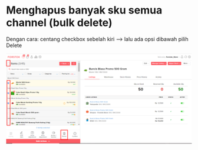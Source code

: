 # Menghapus banyak sku semua channel \(bulk delete\)

Dengan cara: centang checkbox sebelah kiri --&gt; lalu ada opsi dibawah pilih Delete

![](../../../.gitbook/assets/image%20%28221%29.png)

